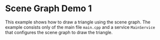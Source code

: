 # Scene Graph Demo 1

This example shows how to draw a triangle using the scene graph. The example
consists only of the main file `main.cpp` and a service `MainService` that
configures the scene graph to draw the triangle.